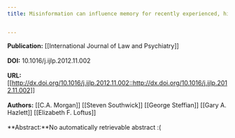 ```yaml
---
title: Misinformation can influence memory for recently experienced, highly stressful events


---
```


**Publication:** [[International Journal of Law and Psychiatry]]<br><br>**DOI:** 10.1016/j.ijlp.2012.11.002                                       
<br>**URL:**[[http://dx.doi.org/10.1016/j.ijlp.2012.11.002::http://dx.doi.org/10.1016/j.ijlp.2012.11.002]]<br><br>**Authors:** [[C.A. Morgan]] [[Steven Southwick]] [[George Steffian]] [[Gary A. Hazlett]] [[Elizabeth F. Loftus]] <br><br>**Abstract:**No automatically retrievable abstract :(

